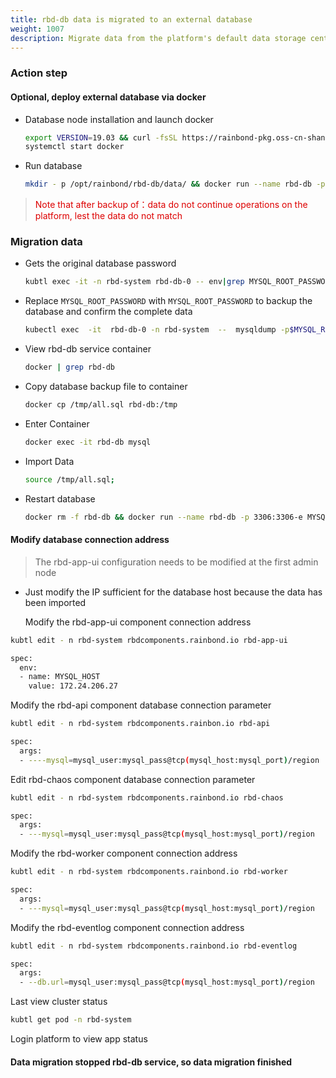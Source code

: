 ```yaml
---
title: rbd-db data is migrated to an external database
weight: 1007
description: Migrate data from the platform's default data storage center, rbd-db, to an external database
---
```


### Action step

#### Optional, deploy external database via docker

- Database node installation and launch docker

  ```bash
  export VERSION=19.03 && curl -fsSL https://rainbond-pkg.oss-cn-shanghai.aliyuncs.com/releases/docker/install-docker.sh | bash-s docker
  systemctl start docker
  ```

- Run database

  ```bash
  mkdir - p /opt/rainbond/rbd-db/data/ && docker run --name rbd-db -p 3306:3306-e MYSQL_ALLOW_EMPTY_PASSSWORD="yes" -v /opt/rainbond/rbd-db/data:/var/lib/mysql -i registry.cn-hangzhou.aliyuncs.com/goodrain/rbd-db:8.0.19
  ```

> <font color="#dd0000">Note that after backup of：data do not continue operations on the platform, lest the data do not match</font><br />

### Migration data

- Gets the original database password

  ```bash
  kubtl exec -it -n rbd-system rbd-db-0 -- env|grep MYSQL_ROOT_PASSWORD
  ```

- Replace `MYSQL_ROOT_PASSWORD` with `MYSQL_ROOT_PASSWORD` to backup the database and confirm the complete data

  ```bash
  kubectl exec  -it  rbd-db-0 -n rbd-system  --  mysqldump -p$MYSQL_ROOT_PASSWORD --all-databases > all.sql && cat all.sql
  ```

- View rbd-db service container

  ```bash
  docker | grep rbd-db
  ```

- Copy database backup file to container

  ```bash
  docker cp /tmp/all.sql rbd-db:/tmp
  ```

- Enter Container

  ```bash
  docker exec -it rbd-db mysql
  ```

- Import Data

  ```bash
  source /tmp/all.sql;
  ```

- Restart database

  ```bash
  docker rm -f rbd-db && docker run --name rbd-db -p 3306:3306-e MYSQL_ALLOW_EMPTY_PASSWORD="yes" -v opt/rainbond/rbd-db/data:/var/lib/mysql -i registry.cn-hangzhou.aliyuncs.com/goodrain/rbd-db:8.0.19
  ```

#### Modify database connection address

> The rbd-app-ui configuration needs to be modified at the first admin node

- Just modify the IP sufficient for the database host because the data has been imported

  Modify the rbd-app-ui component connection address

```bash
kubtl edit - n rbd-system rbdcomponents.rainbond.io rbd-app-ui

spec:
  env:
  - name: MYSQL_HOST
    value: 172.24.206.27
```

Modify the rbd-api component database connection parameter

```bash
kubtl edit - n rbd-system rbdcomponents.rainbon.io rbd-api

spec:
  args:
  - ----mysql=mysql_user:mysql_pass@tcp(mysql_host:mysql_port)/region
```

Edit rbd-chaos component database connection parameter

```bash
kubtl edit - n rbd-system rbdcomponents.rainbond.io rbd-chaos

spec:
  args:
  - ---mysql=mysql_user:mysql_pass@tcp(mysql_host:mysql_port)/region
```

Modify the rbd-worker component connection address

```bash
kubtl edit - n rbd-system rbdcomponents.rainbond.io rbd-worker

spec:
  args:
  - ---mysql=mysql_user:mysql_pass@tcp(mysql_host:mysql_port)/region
```

Modify the rbd-eventlog component connection address

```bash
kubtl edit - n rbd-system rbdcomponents.rainbond.io rbd-eventlog

spec:
  args:
  - --db.url=mysql_user:mysql_pass@tcp(mysql_host:mysql_port)/region
```

Last view cluster status

```bash
kubtl get pod -n rbd-system
```

Login platform to view app status

#### Data migration stopped rbd-db service, so data migration finished
